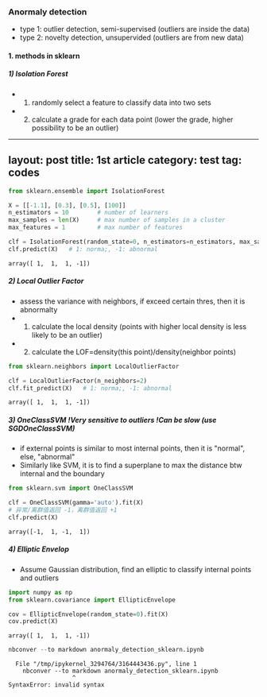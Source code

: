 ### Anormaly detection 
- type 1: outlier detection, semi-supervised (outliers are inside the data)
- type 2: novelty detection, unsupervided (outliers are from new data)

#### 1. methods in sklearn
##### 1) Isolation Forest 
- 1) randomly select a feature to classify data into two sets
- 2) calculate a grade for each data point (lower the grade, higher possibility to be an outlier)

---
layout: post
title: 1st article
category: test
tag: codes
---


```python
from sklearn.ensemble import IsolationForest

X = [[-1.1], [0.3], [0.5], [100]]
n_estimators = 10        # number of learners
max_samples = len(X)     # max number of samples in a cluster
max_features = 1         # max number of features

clf = IsolationForest(random_state=0, n_estimators=n_estimators, max_samples=max_samples, max_features=max_features).fit(X)
clf.predict(X)   # 1: norma;, -1: abnormal
```




    array([ 1,  1,  1, -1])



##### 2) Local Outlier Factor
- assess the variance with neighbors, if exceed certain thres, then it is abnormalty
- 1) calculate the local density (points with higher local density is less likely to be an outlier)
- 2) calculate the LOF=density(this point)/density(neighbor points)


```python
from sklearn.neighbors import LocalOutlierFactor

clf = LocalOutlierFactor(n_neighbors=2)
clf.fit_predict(X)   # 1: norma;, -1: abnormal
```




    array([ 1,  1,  1, -1])



##### 3) OneClassSVM !Very sensitive to outliers !Can be slow (use SGDOneClassSVM)
- if external points is similar to most internal points, then it is "normal", else, "abnormal" 
- Similarly like SVM, it is to find a superplane to max the distance btw internal and the boundary


```python
from sklearn.svm import OneClassSVM

clf = OneClassSVM(gamma='auto').fit(X)
# 异常/离群值返回 -1，离群值返回 +1
clf.predict(X)
```




    array([-1,  1, -1,  1])



##### 4) Elliptic Envelop
- Assume Gaussian distribution, find an elliptic to classify internal points and outliers


```python
import numpy as np
from sklearn.covariance import EllipticEnvelope

cov = EllipticEnvelope(random_state=0).fit(X)
cov.predict(X)
```




    array([ 1,  1,  1, -1])




```python
nbconver --to markdown anormaly_detection_sklearn.ipynb
```


      File "/tmp/ipykernel_3294764/3164443436.py", line 1
        nbconver --to markdown anormaly_detection_sklearn.ipynb
                      ^
    SyntaxError: invalid syntax




```python

```
